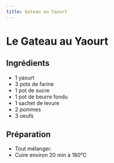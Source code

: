 ```yaml
---
title: Gateau au Yaourt
---
```


# Le Gateau au Yaourt

## Ingrédients

- 1 yaourt
- 3 pots de farine
- 1 pot de sucre
- 1 pot de beurre fondu
- 1 sachet de levure
- 2 pommes
- 3 oeufs
 
## Préparation

- Tout mélanger.
- Cuire environ 20 min à 180°C
